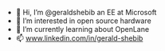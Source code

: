 - 👋 Hi, I’m @geraldshebib an EE at Microsoft
- 👀 I’m interested in open source hardware
- 🌱 I’m currently learning about OpenLane
- 📫 www.linkedin.com/in/gerald-shebib

<!---
geraldshebib/geraldshebib is a ✨ special ✨ repository because its `README.md` (this file) appears on your GitHub profile.
You can click the Preview link to take a look at your changes.
--->
